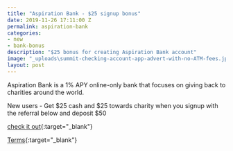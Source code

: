 ```yaml
---
title: "Aspiration Bank - $25 signup bonus"
date: 2019-11-26 17:11:00 Z
permalink: aspiration-bank
categories:
- new
- bank-bonus
description: "$25 bonus for creating Aspiration Bank account"
image: "_uploads\summit-checking-account-app-advert-with-no-ATM-fees.jpg"
layout: post
---
```


Aspiration Bank is a 1% APY online-only bank that focuses on giving back to charities around the world. 

New users - Get $25 cash and $25 towards charity when you signup with the referral below and deposit $50


[check it out](https://my.aspiration.com/welcome/DRAKF86XYW23ASHA){:target="_blank"}

[Terms](https://my.aspiration.com/faq/Opening-an-Account%3EGetting-Started%3EWhat-is-your-referral-program-){:target="_blank"}